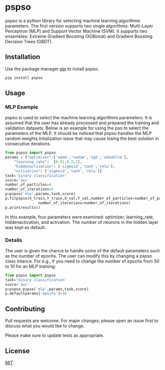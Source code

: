 # pspso

pspso is a python library for selecting machine learning algorithms parameters.
The first version supports two single algorithms: Multi-Layer Perceptron (MLP) and Support Vector Machine (SVM).
It supports two ensembles: Extreme Gradient Boosting (XGBoost) and Gradient Boosting Decision Trees (GBDT).

## Installation

Use the package manager [pip](https://pip.pypa.io/en/stable/) to install pspso.

```bash
pip install pspso
```

## Usage

### MLP Example
pspso is used to select the machine learning algorithms parameters. It is assumed that the user
has already processed and prepared the training and validation datasets. Below is an example for using the 
pso to select the parameters of the MLP. It should be noticed that pspso handles the MLP random weights intialization issue
that may cause losing the best solution in consecutive iterations.
```python
from pspso import pspso
params = {"optimizer":['adam','nadam','sgd','adadelta'],
    "learning_rate":  [0.01,0.2,2],
    "hiddenactivation": ['sigmoid','tanh','relu'],
    "activation": ['sigmoid','tanh','relu']}
task='binary classification'
score='auc'
number_of_particles=4
number_of_iterations=5
p=pspso('mlp',params,task,score)
p.fitpspso(X_train,Y_train,X_val,Y_val,number_of_particles=number_of_particles,
               number_of_iterations=number_of_iterations)
p.printresults()
```

In this example, four parameters were examined: optimizer, learning_rate, hiddenactivation, and activation.
The number of neurons in the hidden layer was kept as default.

### Details

The user is given the chance to handle some of the default parameters such as the number of epochs. 
The user can modify this by changing a pspso class intance. For e.g., if you need to change the number of epochs from 50 
to 10 for an MLP training:
```python
from pspso import pspso
task='binary classification'
score='auc'
p=pspso.pspso('mlp',params,task,score)
p.defaultparams['epochs']=10

```

## Contributing
Pull requests are welcome. For major changes, please open an issue first to discuss what you would like to change.

Please make sure to update tests as appropriate.

## License
[MIT](https://choosealicense.com/licenses/mit/)